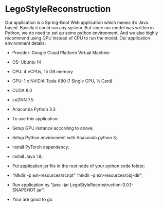 # LegoStyleReconstruction
Our application is a Spring-Boot Web application which means it’s Java based. Basicly it could run any system. But since our model was written in Python, we do need to set up some python environment. And we also highly recommend using GPU instead of CPU to run the model. Our application environment details:
* Provider: Google Cloud Platform Virtual Machine
* OS: Ubuntu 14
* CPU: 4 vCPUs, 15 GB memory
* GPU: 1 x NVIDIA Tesla K80 (1 Single GPU, ½ Card)
* CUDA  8.0
* cuDNN 7.5
* Anaconda Python 3.3


* To use this application:
* Setup GPU instance according to above;
* Setup Python environment with Anaconda python 3;
* Install PyTorch dependency;
* Install Java 1.8;
* Put application jar file in the root node of your python code folder;
* “Mkdir -p ext-resources/script” “mkdir -p ext-resources/obj-dir”;
* Run application by “java -jar LegoStyleReconstruction-0.0.1-SNAPSHOT.jar”;
* Your are good to go.
